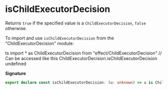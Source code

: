 # isChildExecutorDecision

Returns `true` if the specified value is a `ChildExecutorDecision`, `false`
otherwise.

To import and use `isChildExecutorDecision` from the "ChildExecutorDecision" module:

ts
import \* as ChildExecutorDecision from "effect/ChildExecutorDecision"
// Can be accessed like this
ChildExecutorDecision.isChildExecutorDecision
undefined

**Signature**

```ts
export declare const isChildExecutorDecision: (u: unknown) => u is ChildExecutorDecision
```
